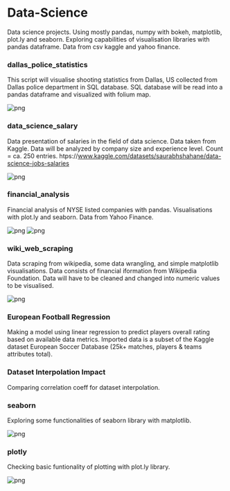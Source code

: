 # Data-Science
Data science projects. Using mostly pandas, numpy with bokeh, matplotlib, plot.ly and seaborn.
Exploring capabilities of visualisation libraries with pandas dataframe.
Data from csv kaggle and yahoo finance.

### dallas_police_statistics ###
This script will visualise shooting statistics from Dallas, US collected from Dallas police department in SQL database.
SQL database will be read into a pandas dataframe and visualized with folium map.

![png](https://github.com/rafaski1/Data-Science/blob/main/dallas.PNG?raw=true)

### data_science_salary ###
Data presentation of salaries in the field of data science. Data taken from Kaggle.
Data will be analyzed by company size and experience level. Count = ca. 250 entries.
htps://www.kaggle.com/datasets/saurabhshahane/data-science-jobs-salaries

![png](https://github.com/rafaski1/Data-Science/blob/main/salary.PNG?raw=true)

### financial_analysis ###
Financial analysis of NYSE listed companies with pandas.
Visualisations with plot.ly and seaborn.
Data from Yahoo Finance.

![png](https://github.com/rafaski1/Data-Science/blob/main/financial_analysis.PNG?raw=true)
![png](https://github.com/rafaski1/Data-Science/blob/main/financial_analysis2.PNG?raw=true)

### wiki_web_scraping ###
Data scraping from wikipedia, some data wrangling, and simple matplotlib visualisations.
Data consists of financial iformation from Wikipedia Foundation.
Data will have to be cleaned and changed into numeric values to be visualised.

![png](https://github.com/rafaski1/Data-Science/blob/main/wiki_foundation.PNG?raw=true)

### European Football Regression ###
Making a model using linear regression to predict players overall rating based on available data metrics.
Imported data is a subset of the Kaggle dataset European Soccer Database 
(25k+ matches, players & teams attributes total).

### Dataset Interpolation Impact ###
Comparing correlation coeff for dataset interpolation.

### seaborn ###
Exploring some functionalities of seaborn library with matplotlib.

![png](https://github.com/rafaski1/Data-Science/blob/main/seaborn.PNG?raw=true)

### plotly ###
Checking basic funtionality of plotting with plot.ly library.

![png](https://github.com/rafaski1/Data-Science/blob/main/plotly.PNG?raw=true)
